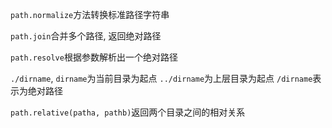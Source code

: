 `path.normalize`方法转换标准路径字符串

`path.join`合并多个路径, 返回绝对路径

`path.resolve`根据参数解析出一个绝对路径

`./dirname`, `dirname`为当前目录为起点
`../dirname`为上层目录为起点
`/dirname`表示为绝对路径

`path.relative(patha, pathb)`返回两个目录之间的相对关系
